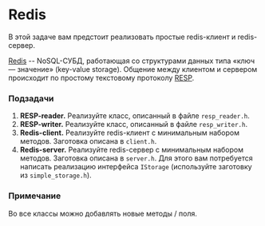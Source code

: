 # Redis

В этой задаче вам предстоит реализовать простые redis-клиент и redis-сервер.

[Redis](https://redis.io/) -- NoSQL-СУБД, работающая со структурами данных типа «ключ — значение»
(key-value storage). Общение между клиентом и сервером происходит по простому текстовому
протоколу [RESP](https://redis.io/topics/protocol).

### Подзадачи
1. **RESP-reader.** Реализуйте класс, описанный в файле `resp_reader.h`.
1. **RESP-writer.** Реализуйте класс, описанный в файле `resp_writer.h`.
1. **Redis-client.** Реализуйте redis-клиент с минимальным набором методов.
Заготовка описана в `client.h`.
1. **Redis-server.** Реализуйте redis-сервер с минимальным набором методов.
Заготовка описана в `server.h`.
Для этого вам потребуется написать реализацию интерфейса `IStorage`
(используйте заготовку из `simple_storage.h`).


### Примечание
Во все классы можно добавлять новые методы / поля.
